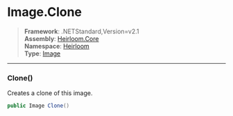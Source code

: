 # Image.Clone

> **Framework**: .NETStandard,Version=v2.1  
> **Assembly**: [Heirloom.Core][0]  
> **Namespace**: [Heirloom][0]  
> **Type**: [Image][1]  

--------------------------------------------------------------------------------

### Clone()

Creates a clone of this image.

```cs
public Image Clone()
```

[0]: ../Heirloom.Core.md
[1]: Heirloom.Image.md
